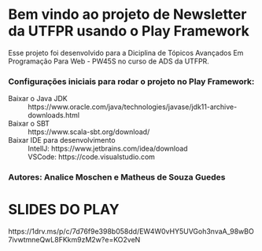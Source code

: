 <h1>Bem vindo ao projeto de Newsletter da UTFPR usando o Play Framework</h1>
<p>Esse projeto foi desenvolvido para a Diciplina de Tópicos Avançados Em Programação Para Web - PW45S no curso de ADS da UTFPR.</p>

<h3>Configurações iniciais para rodar o projeto no Play Framework:</h3>

<dl>
  <dt>Baixar o Java JDK</dt>
  <dd>https://www.oracle.com/java/technologies/javase/jdk11-archive-downloads.html</dd>
  <dt>Baixar o SBT</dt>
  <dd>https://www.scala-sbt.org/download/</dd>
  <dt>Baixar IDE para desenvolvimento</dt>
  <dd>IntellJ: https://www.jetbrains.com/idea/download</dd>
  <dd>VSCode: https://code.visualstudio.com</dd>
</dl>

<h3>Autores: Analice Moschen e Matheus de Souza Guedes</h3>


<h1>SLIDES DO PLAY</h1>
https://1drv.ms/p/c/7d76f9e398b058dd/EW4W0vHY5UVGoh3nvaA_98wBO7ivwtmneQwL8FKkm9zM2w?e=KO2veN
